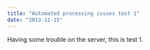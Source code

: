 ```yaml
---
title: "Automated processing issues test 1"
date: "2013-12-15"
---
```


<div class="content">
<p>Having some trouble on the server, this is test 1.</p>
</div>

